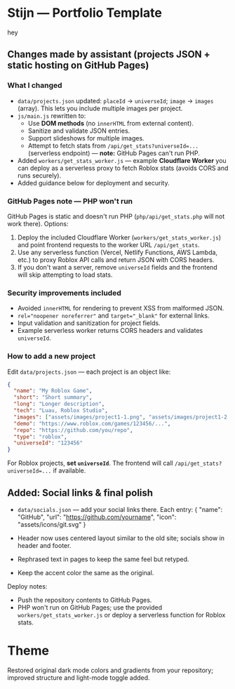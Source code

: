 # Stijn — Portfolio Template

hey


## Changes made by assistant (projects JSON + static hosting on GitHub Pages)

### What I changed
- `data/projects.json` updated: `placeId` -> `universeId`; `image` -> `images` (array). This lets you include multiple images per project.
- `js/main.js` rewritten to:
  - Use **DOM methods** (no `innerHTML` from external content).
  - Sanitize and validate JSON entries.
  - Support slideshows for multiple images.
  - Attempt to fetch stats from `/api/get_stats?universeId=...` (serverless endpoint) — **note:** GitHub Pages can't run PHP.
- Added `workers/get_stats_worker.js` — example **Cloudflare Worker** you can deploy as a serverless proxy to fetch Roblox stats (avoids CORS and runs securely).
- Added guidance below for deployment and security.

### GitHub Pages note — PHP won't run
GitHub Pages is static and doesn't run PHP (`php/api/get_stats.php` will not work there). Options:
1. Deploy the included Cloudflare Worker (`workers/get_stats_worker.js`) and point frontend requests to the worker URL `/api/get_stats`.
2. Use any serverless function (Vercel, Netlify Functions, AWS Lambda, etc.) to proxy Roblox API calls and return JSON with CORS headers.
3. If you don't want a server, remove `universeId` fields and the frontend will skip attempting to load stats.

### Security improvements included
- Avoided `innerHTML` for rendering to prevent XSS from malformed JSON.
- `rel="noopener noreferrer"` and `target="_blank"` for external links.
- Input validation and sanitization for project fields.
- Example serverless worker returns CORS headers and validates `universeId`.

### How to add a new project
Edit `data/projects.json` — each project is an object like:
```json
{
  "name": "My Roblox Game",
  "short": "Short summary",
  "long": "Longer description",
  "tech": "Luau, Roblox Studio",
  "images": ["assets/images/project1-1.png", "assets/images/project1-2.png"],
  "demo": "https://www.roblox.com/games/123456/...",
  "repo": "https://github.com/you/repo",
  "type": "roblox",
  "universeId": "123456"
}
```
For Roblox projects, **set `universeId`**. The frontend will call `/api/get_stats?universeId=...` if available.




## Added: Social links & final polish

- `data/socials.json` — add your social links there. Each entry:
  {
    "name": "GitHub",
    "url": "https://github.com/yourname",
    "icon": "assets/icons/git.svg"
  }

- Header now uses centered layout similar to the old site; socials show in header and footer.
- Rephrased text in pages to keep the same feel but retyped.
- Keep the accent color the same as the original.

Deploy notes:
- Push the repository contents to GitHub Pages.
- PHP won't run on GitHub Pages; use the provided `workers/get_stats_worker.js` or deploy a serverless function for Roblox stats.


# Theme
Restored original dark mode colors and gradients from your repository; improved structure and light-mode toggle added.
